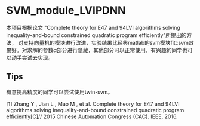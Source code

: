 # SVM_module_LVIPDNN
本项目根据论文 "Complete theory for E47 and 94LVI algorithms solving inequality-and-bound constrained quadratic program efficiently"所提出的方法，
对支持向量机的模块进行改进，实验结果比经典matlab的svm模块fitcsvm效果好。对求解的参数$\alpha$部分进行隐藏，其他部分可以正常使用，有兴趣的同学也可以动手尝试去实现。

## Tips
有意提高精度的同学可以尝试使用twin-svm。

[1] Zhang Y ,  Jian L ,  Mao M , et al. Complete theory for E47 and 94LVI algorithms solving inequality-and-bound constrained quadratic program efficiently[C]// 2015 Chinese Automation Congress (CAC). IEEE, 2016.
